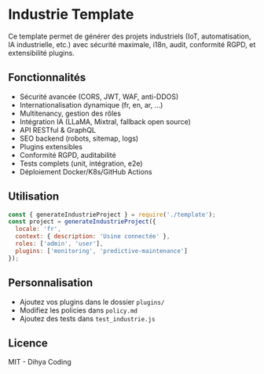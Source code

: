 # Industrie Template

Ce template permet de générer des projets industriels (IoT, automatisation, IA industrielle, etc.) avec sécurité maximale, i18n, audit, conformité RGPD, et extensibilité plugins.

## Fonctionnalités
- Sécurité avancée (CORS, JWT, WAF, anti-DDOS)
- Internationalisation dynamique (fr, en, ar, ...)
- Multitenancy, gestion des rôles
- Intégration IA (LLaMA, Mixtral, fallback open source)
- API RESTful & GraphQL
- SEO backend (robots, sitemap, logs)
- Plugins extensibles
- Conformité RGPD, auditabilité
- Tests complets (unit, intégration, e2e)
- Déploiement Docker/K8s/GitHub Actions

## Utilisation

```js
const { generateIndustrieProject } = require('./template');
const project = generateIndustrieProject({
  locale: 'fr',
  context: { description: 'Usine connectée' },
  roles: ['admin', 'user'],
  plugins: ['monitoring', 'predictive-maintenance']
});
```

## Personnalisation
- Ajoutez vos plugins dans le dossier `plugins/`
- Modifiez les policies dans `policy.md`
- Ajoutez des tests dans `test_industrie.js`

## Licence
MIT - Dihya Coding
